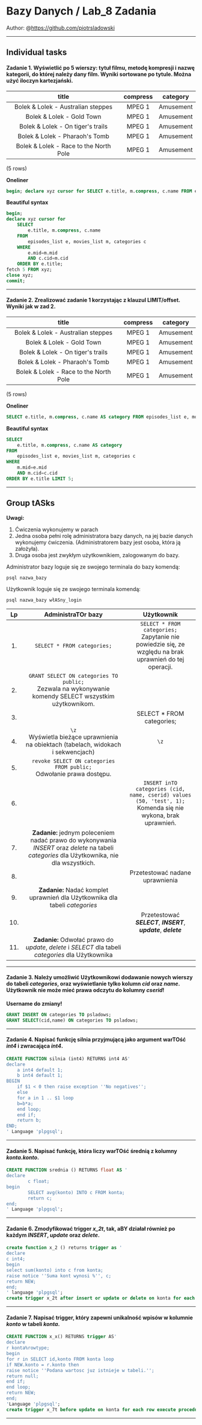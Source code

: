 # Bazy Danych / Lab_8 Zadania

Author: @https://github.com/piotrsladowski

---

## Individual tasks

#### **Zadanie 1.** Wyświetlić po 5 wierszy: tytuł filmu, metodę kompresji i nazwę kategorii, do której należy dany film. Wyniki sortowane po tytule. Można użyć iloczyn kartezjański.

title | compress | category
|:--:|:--:|:--:|
Bolek & Lolek - Australian steppes | MPEG 1 | Amusement
Bolek & Lolek - Gold Town | MPEG 1 | Amusement
Bolek & Lolek - On tiger's trails | MPEG 1 | Amusement
Bolek & Lolek - Pharaoh's Tomb | MPEG 1 | Amusement
Bolek & Lolek - Race to the North Pole | MPEG 1 | Amusement
(5 rows)

**Oneliner**

```sql
begin; declare xyz cursor for SELECT e.title, m.compress, c.name FROM episodes_list e, movies_list m, categories c WHERE e.mid=m.mid AND c.cid=m.cid ORDER BY e.title; fetch 5 FROM xyz; close xyz; commit;
```

**Beautiful syntax**

```sql
begin;
declare xyz cursor for 
    SELECT 
        e.title, m.compress, c.name 
    FROM 
        episodes_list e, movies_list m, categories c 
    WHERE 
        e.mid=m.mid 
        AND c.cid=m.cid 
    ORDER BY e.title;
fetch 5 FROM xyz;
close xyz;
commit;
```



---

#### **Zadanie 2.** Zrealizować zadanie 1 korzystając z klauzul LIMIT/offset. Wyniki jak w zad 2.

title | compress | category
|:--:|:--:|:--:|
Bolek & Lolek - Australian steppes | MPEG 1 | Amusement
Bolek & Lolek - Gold Town | MPEG 1 | Amusement
Bolek & Lolek - On tiger's trails | MPEG 1 | Amusement
Bolek & Lolek - Pharaoh's Tomb | MPEG 1 | Amusement
Bolek & Lolek - Race to the North Pole | MPEG 1 | Amusement
(5 rows)

**Oneliner**

```sql
SELECT e.title, m.compress, c.name AS category FROM episodes_list e, movies_list m, categories c WHERE m.mid=e.mid AND m.cid=c.cid ORDER BY e.title LIMIT 5;
```

**Beautiful syntax**

```sql
SELECT 
    e.title, m.compress, c.name AS category 
FROM 
    episodes_list e, movies_list m, categories c 
WHERE 
    m.mid=e.mid 
    AND m.cid=c.cid 
ORDER BY e.title LIMIT 5;
```

---

## Group tASks

**Uwagi:**
1. Ćwiczenia wykonujemy w parach
2. Jedna osoba pełni rolę administratora bazy danych, na jej bazie danych wykonujemy ćwiczenia.
(Administratorem bazy jest osoba, która ją założyła).
3. Druga osoba jest zwykłym użytkownikiem, zalogowanym do bazy.

Administrator bazy loguje się ze swojego terminala do bazy komendą:

`psql nazwa_bazy`

Użytkownik loguje się ze swojego terminala komendą:

`psql nazwa_bazy włASny_login`


| Lp | AdministraTOr bazy | Użytkownik |
|:--:|:--:|:--:|
| 1. | `SELECT * FROM categories;` | `SELECT * FROM categories;` <br> Zapytanie nie powiedzie się, ze względu na brak <br>uprawnień do tej operacji. |
| 2. | `GRANT SELECT ON categories TO public;` <br> Zezwala na wykonywanie komendy SELECT wszystkim użytkownikom. |
| 3. | | SELECT * FROM categories; |
| 4. | `\z` <br>Wyświetla bieżące uprawnienia na obiektach (tabelach, widokach i sekwencjach) | `\z` |
| 5. | `revoke SELECT ON categories FROM public;` <br>Odwołanie prawa dostępu. | |
| 6. |  | `INSERT inTO categories (cid, name, cserid) values (50, 'test', 1);` <br>Komenda się nie wykona, brak uprawnień. |
| 7. | **Zadanie:** jednym poleceniem nadać prawo do wykonywania *INSERT* oraz *delete* na tabeli *categories* dla Użytkownika, nie dla wszystkich. | |
| 8. | | Przetestować nadane uprawnienia |
| 9. | **Zadanie:** Nadać komplet uprawnień dla Użytkownika dla tabeli *categories* | |
| 10. | | Przetestować ***SELECT***, ***INSERT***, ***update***, ***delete*** |
| 11. | **Zadanie:** Odwołać prawo do *update*, *delete* i *SELECT* dla tabeli *categories* dla Użytkownika |

---

#### **Zadanie 3.** Należy umożliwić Użytkownikowi dodawanie nowych wierszy do tabeli *categories*, oraz wyświetlanie tylko kolumn *cid* oraz *name*. Użytkownik nie może mieć prawa odczytu do kolumny *cserid*!

**Username do zmiany!**
```sql
GRANT INSERT ON categories TO psladows;
GRANT SELECT(cid,name) ON categories TO psladows;
```

---

#### **Zadanie 4.** Napisać funkcję silnia przyjmującą jako argument warTOść ***int4*** i zwracająca ***int4***.

```sql
CREATE FUNCTION silnia (int4) RETURNS int4 AS'
declare
    a int4 default 1;
    b int4 default 1;
BEGIN
    if $1 < 0 then raise exception ''No negatives'';
    else
    for a in 1 .. $1 loop
    b=b*a;
    end loop;
    end if;
    return b;
END;
' Language 'plpgsql';
```

---

#### **Zadanie 5.** Napisać funkcję, która liczy warTOść średnią z kolumny ***konta.konto***.

```sql
CREATE FUNCTION srednia () RETURNS float AS '
declare
    	c float;
begin
    	SELECT avg(konto) INTO c FROM konta;
    	return c;
end;
' Language 'plpgsql';
```

---

#### **Zadanie 6.** Zmodyfikować trigger ***x_2t***, tak, aBY działał również po każdym ***INSERT***, ***update*** oraz ***delete***.

```sql
create function x_2 () returns trigger as '
declare
c int4;
begin
select sum(konto) into c from konta;
raise notice ''Suma kont wynosi %'', c;
return NEW;
end;
' language 'plpgsql';
create trigger x_2t after insert or update or delete on konta for each row execute procedure x_2();
```


---


#### **Zadanie 7.** Napisać trigger, który zapewni unikalność wpisów w kolumnie ***konto*** w tabeli ***konta***.

```sql
CREATE FUNCTION x_x() RETURNS trigger AS'
declare                    
r konta%rowtype;
begin
for r in SELECT id,konto FROM konta loop
if NEW.konto = r.konto then
raise notice ''Podana wartosc juz istnieje w tabeli.'';
return null;
end if;
end loop;
return NEW;
end;
'Language 'plpgsql';
create trigger x_7t before update on konta for each row execute procedure x_7();
```

---